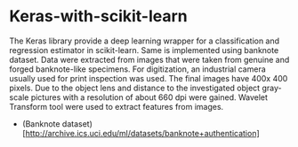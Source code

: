 # Keras-with-scikit-learn
The Keras library provide a deep learning wrapper for a classification and regression estimator in scikit-learn. Same is implemented using banknote dataset.
Data were extracted from images that were taken from genuine and forged banknote-like specimens. For digitization, an industrial camera usually used for print inspection was used. The final images have 400x 400 pixels. Due to the object lens and distance to the investigated object gray-scale pictures with a resolution of about 660 dpi were gained. Wavelet Transform tool were used to extract features from images.

* (Banknote dataset)[http://archive.ics.uci.edu/ml/datasets/banknote+authentication]
